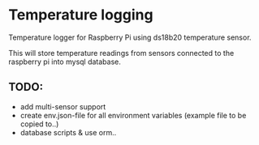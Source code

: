 # Temperature logging

Temperature logger for Raspberry Pi using ds18b20 temperature sensor.

This will store temperature readings from sensors connected to the raspberry pi into mysql database.


## TODO:
- add multi-sensor support
- create env.json-file for all environment variables (example file to be copied to..)
- database scripts & use orm..
